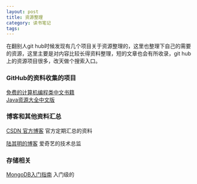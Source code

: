 ```yaml
---
layout: post
title: 资源整理
category: 读书笔记
tags: 
---
```


在翻别人git hub时候发现有几个项目关于资源整理的，这里也整理下自己的需要的资源，这里主要是对内容比较长得资料整理，短的文章也会有所收录，git hub上的资源项目很多，改天做个搜索入口。

### GitHub的资料收集的项目 ###
[免费的计算机编程类中文书籍](https://github.com/justjavac/free-programming-books-zh_CN)  
[Java资源大全中文版](https://github.com/jobbole/awesome-java-cn)

### 博客和其他资料汇总 ###
[CSDN 官方博客](http://blog.csdn.net/blogdevteam/article/category/2185703) 官方定期汇总的资料

[陆其明的博客](http://blog.csdn.net/happydeer?viewmode=contents) 爱奇艺的技术总监

### 存储相关 ###

[MongoDB入门指南](https://jockchou.gitbooks.io/getting-started-with-mongodb/content/) 入门级的


